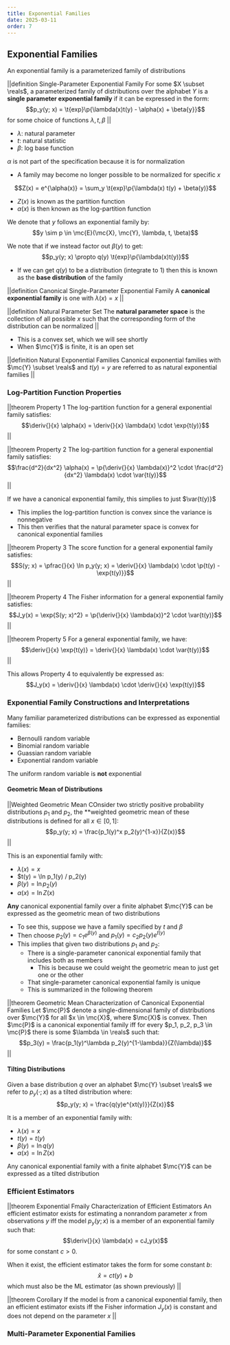 ```yaml
---
title: Exponential Families
date: 2025-03-11
order: 7
---
```


## Exponential Families

An exponential family is a parameterized family of distributions

||definition Single-Parameter Exponential Family
For some $X \subset \reals$, a parameterized family of distributions over the alphabet $Y$ is a **single parameter exponential family** if it can be expressed in the form:
$$p_y(y; x) = \t{exp}\p{\lambda(x)t(y) - \alpha(x) + \beta{y}}$$
for some choice of functions $\lambda, t, \beta$
||

- $\lambda$: natural parameter
- $t$: natural statistic
- $\beta$: log base function

$\alpha$ is not part of the specification because it is for normalization

- A family may become no longer possible to be normalized for specific $x$

$$Z(x) = e^{\alpha(x)} = \sum_y \t{exp}\p{\lambda(x) t(y) + \beta(y)}$$

- $Z(x)$ is known as the partition function
- $\alpha(x)$ is then known as the log-partition function

We denote that $y$ follows an exponential family by:
$$y \sim p \in \mc{E}(\mc{X}, \mc{Y}, \lambda, t, \beta)$$

We note that if we instead factor out $\beta(y)$ to get:
$$p_y(y; x) \propto q(y) \t{exp}\p{\lambda(x)t(y)}$$

- If we can get $q(y)$ to be a distribution (integrate to $1$) then this is known as the **base distribution** of the family

||definition Canonical Single-Parameter Exponential Family
A **canonical exponential family** is one with $\lambda(x) = x$
||

||definition Natural Parameter Set
The **natural parameter space** is the collection of all possible $x$ such that the corresponding form of the distribution can be normalized
||

- This is a convex set, which we will see shortly
- When $\mc{Y}$ is finite, it is an open set

||definition Natural Exponential Families
Canonical exponential families with $\mc{Y} \subset \reals$ and $t(y) = y$ are referred to as natural exponential families
||

### Log-Partition Function Properties

||theorem Property 1
The log-partition function for a general exponential family satisfies:
$$\deriv{}{x} \alpha(x) = \deriv{}{x} \lambda(x) \cdot \exp{t(y)}$$
||

||theorem Property 2
The log-partition function for a general exponential family satisfies:
$$\frac{d^2}{dx^2} \alpha(x) = \p{\deriv{}{x} \lambda(x)}^2 \cdot \frac{d^2}{dx^2} \lambda(x) \cdot \var{t(y)}$$
||

If we have a canonical exponential family, this simplies to just $\var{t(y)}$

- This implies the log-partition function is convex since the variance is nonnegative
- This then verifies that the natural parameter space is convex for canonical exponential families

||theorem Property 3
The score function for a general exponential family satisfies:
$$S(y; x) = \pfrac{}{x} \ln p_y(y; x) = \deriv{}{x} \lambda(x) \cdot \p{t(y) - \exp{t(y)}}$$
||

||theorem Property 4
The Fisher information for a general exponential family satisfies:
$$J_y(x) = \exp{S(y; x)^2} = \p{\deriv{}{x} \lambda(x)}^2 \cdot \var{t(y)}$$
||

||theorem Property 5
For a general exponential family, we have:
$$\deriv{}{x} \exp{t(y)} = \deriv{}{x} \lambda(x) \cdot \var{t(y)}$$
||

This allows Property 4 to equivalently be expressed as:
$$J_y(x) = \deriv{}{x} \lambda(x) \cdot \deriv{}{x} \exp{t(y)}$$

### Exponential Family Constructions and Interpretations

Many familiar parameterized distributions can be expressed as exponential families:

- Bernoulli random variable
- Binomial random variable
- Guassian random variable
- Exponential random variable

The uniform random variable is **not** exponential

#### Geometric Mean of Distributions

||Weighted Geometric Mean
COnsider two strictly positive probability distributions $p_1$ and $p_2$, the \*\*weighted geometric mean of these distributions is defined for all $x \in [0, 1]$:
$$p_y(y; x) = \frac{p_1(y)^x p_2(y)^{1-x}}{Z(x)}$$
||

This is an exponential family with:

- $\lambda(x) = x$
- $t(y) = \ln p_1(y) / p_2(y)
- $\beta(y) = \ln p_2(y)$
- $\alpha(x) = \ln Z(x)$

**Any** canonical exponential family over a finite alphabet $\mc{Y}$ can be expressed as the geometric mean of two distributions

- To see this, suppose we have a family specified by $t$ and $\beta$
- Then choose $p_2(y) = c_1e^{\beta(y)}$ and $p_1(y) = c_2p_2(y)e^{t(y)}$
- This implies that given two distributions $p_1$ and $p_2$:
  - There is a single-parameter canonical exponential family that includes both as members
    - This is because we could weight the geometric mean to just get one or the other
  - That single-parameter canonical exponential family is unique
  - This is summarized in the following theorem

||theorem Geometric Mean Characterization of Canonical Exponential Families
Let $\mc{P}$ denote a single-dimensional family of distributions over $\mc{Y}$ for all $x \in \mc{X}$, where $\mc{X}$ is convex. Then $\mc{P}$ is a canonical exponential family iff for every $p_1, p_2, p_3 \in \mc{P}$ there is some $\lambda \in \reals$ such that:
$$p_3(y) = \frac{p_1(y)^\lambda p_2(y)^{1-\lambda}}{Z(\lambda)}$$
||

#### Tilting Distributions

Given a base distribution $q$ over an alphabet $\mc{Y} \subset \reals$ we refer to $p_y(\cdot; x)$ as a tilted distribution where:
$$p_y(y; x) = \frac{q(y)e^{xt(y)}}{Z(x)}$$

It is a member of an exponential family with:

- $\lambda(x) = x$
- $t(y) = t(y)$
- $\beta(y) = \ln q(y)$
- $\alpha(x) = \ln Z(x)$

Any canonical exponential family with a finite alphabet $\mc{Y}$ can be expressed as a tilted distribution

### Efficient Estimators

||theorem Exponential Fmaily Characterization of Efficient Estimators
An efficient estimator exists for estimating a nonrandom parameter $x$ from observations $y$ iff the model $p_y(y; x)$ is a member of an exponential family such that:
$$\deriv{}{x} \lambda(x) = cJ_y(x)$$
for some constant $c > 0$.

When it exist, the efficient estimator takes the form for some constant $b$:
$$\hat{x} = ct(y) + b$$
which must also be the ML estimator (as shown previously)
||

||theorem Corollary
If the model is from a canonical exponential family, then an efficient estimator exists iff the Fisher information $J_y(x)$ is constant and does not depend on the parameter $x$
||

### Multi-Parameter Exponential Families
